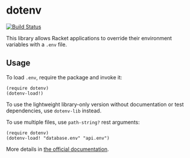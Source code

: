 dotenv
======
[![Build Status](https://travis-ci.org/royallthefourth/dotenv.svg?branch=master)](https://travis-ci.org/royallthefourth/dotenv)

This library allows Racket applications to override their environment variables with a `.env` file.

## Usage
To load `.env`, require the package and invoke it:
```racket
(require dotenv)
(dotenv-load!)
```

To use the lightweight library-only version without documentation or test dependencies, use `dotenv-lib` instead.

To use multiple files, use `path-string?` rest arguments:
```racket
(require dotenv)
(dotenv-load! "database.env" "api.env")
```

More details in [the official documentation](http://docs.racket-lang.org/dotenv/index.html).
